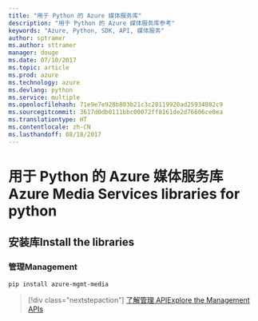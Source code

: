 ```yaml
---
title: "用于 Python 的 Azure 媒体服务库"
description: "用于 Python 的 Azure 媒体服务库参考"
keywords: "Azure, Python, SDK, API, 媒体服务"
author: sptramer
ms.author: sttramer
manager: douge
ms.date: 07/10/2017
ms.topic: article
ms.prod: azure
ms.technology: azure
ms.devlang: python
ms.service: multiple
ms.openlocfilehash: 71e9e7e928b803b21c3c28119920ad25934082c9
ms.sourcegitcommit: 3617d0db0111bbc00072ff8161de2d76606ce0ea
ms.translationtype: HT
ms.contentlocale: zh-CN
ms.lasthandoff: 08/18/2017
---
```

# <a name="azure-media-services-libraries-for-python"></a><span data-ttu-id="416e8-104">用于 Python 的 Azure 媒体服务库</span><span class="sxs-lookup"><span data-stu-id="416e8-104">Azure Media Services libraries for python</span></span>

## <a name="install-the-libraries"></a><span data-ttu-id="416e8-105">安装库</span><span class="sxs-lookup"><span data-stu-id="416e8-105">Install the libraries</span></span>


### <a name="management"></a><span data-ttu-id="416e8-106">管理</span><span class="sxs-lookup"><span data-stu-id="416e8-106">Management</span></span>

```bash
pip install azure-mgmt-media
```
> [!div class="nextstepaction"]
> [<span data-ttu-id="416e8-107">了解管理 API</span><span class="sxs-lookup"><span data-stu-id="416e8-107">Explore the Management APIs</span></span>](/python/api/overview/azure/mediaservices/managementlibrary)